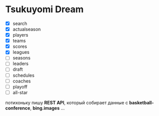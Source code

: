 # Tsukuyomi Dream

- [x] search
- [x] actualseason
- [x] players
- [x] teams
- [x] scores
- [x] leagues
- [ ] seasons
- [ ] leaders
- [ ] draft
- [ ] schedules
- [ ] coaches
- [ ] playoff
- [ ] all-star

потихоньку пишу **REST API**, который собирает данные с **basketball-conference**, **bing.images** ...
